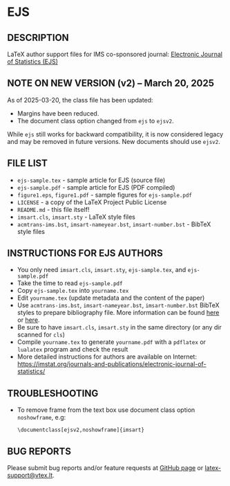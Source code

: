 # EJS

## DESCRIPTION

LaTeX author support files for IMS co-sponsored journal: 
[Electronic Journal of Statistics (EJS)](https://imstat.org/journals-and-publications/electronic-journal-of-statistics/)

## NOTE ON NEW VERSION (v2) – March 20, 2025

As of 2025-03-20, the class file has been updated:

-   Margins have been reduced.
-   The document class option changed from `ejs` to `ejsv2`.

While `ejs` still works for backward compatibility, it is now considered legacy and may be removed in future versions. 
New documents should use `ejsv2`.

## FILE LIST

-   `ejs-sample.tex` - sample article for EJS (source file)
-   `ejs-sample.pdf` - sample article for EJS (PDF compiled)
-   `figure1.eps`, `figure1.pdf` - sample figures for `ejs-sample.pdf`
-   `LICENSE` - a copy of the LaTeX Project Public License
-   `README.md` - this file itself!
-   `imsart.cls`, `imsart.sty` - LaTeX style files
-   `acmtrans-ims.bst`, `imsart-nameyear.bst`, `imsart-number.bst` - BibTeX style files

## INSTRUCTIONS FOR EJS AUTHORS

-   You only need `imsart.cls`, `imsart.sty`, `ejs-sample.tex`, and `ejs-sample.pdf`
-   Take the time to read `ejs-sample.pdf`
-   Copy `ejs-sample.tex` into `yourname.tex`
-   Edit `yourname.tex` (update metadata and the content of the paper)
-   Use `acmtrans-ims.bst`, `imsart-nameyear.bst`, `imsart-number.bst` BibTeX styles to prepare bibliography file. 
    More information can be found [here](http://www.bibtex.org/Using/) 
    or [here](https://www.latex-tutorial.com/tutorials/bibtex/).
-   Be sure to have `imsart.cls`, `imsart.sty` in the same directory (or any dir scanned for `cls`)
-   Compile `yourname.tex` to generate `yourname.pdf` with a `pdflatex` or `lualatex` program and check the result
-   More detailed instructions for authors are available on Internet: https://imstat.org/journals-and-publications/electronic-journal-of-statistics/

## TROUBLESHOOTING

-   To remove frame from the text box use document class option `noshowframe`, e.g:

        \documentclass[ejsv2,noshowframe]{imsart}

## BUG REPORTS

Please submit bug reports and/or feature requests
at [GitHub page](https://github.com/vtex-soft/texsupport.ims_cosponsored-ejs/issues) or 
[latex-support@vtex.lt](mailto:latex-support@vtex.lt).
